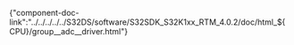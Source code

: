 {"component-doc-link":"../../../../../S32DS/software/S32SDK_S32K1xx_RTM_4.0.2/doc/html_${CPU}/group__adc__driver.html"}
